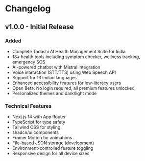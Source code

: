 # Changelog

## v1.0.0 - Initial Release

### Added
- Complete Tadashi AI Health Management Suite for India
- 18+ health tools including symptom checker, wellness tracking, emergency SOS
- AI-powered chatbot with Mistral integration
- Voice interaction (STT/TTS) using Web Speech API
- Support for 13 Indian languages
- Enhanced accessibility features for low-literacy users
- Open Beta: No login required, all premium features unlocked
- Personalized themes and dark/light mode

### Technical Features
- Next.js 14 with App Router
- TypeScript for type safety
- Tailwind CSS for styling
- shadcn/ui components
- Framer Motion for animations
- File-based JSON storage (development)
- Environment-controlled feature toggling
- Responsive design for all device sizes